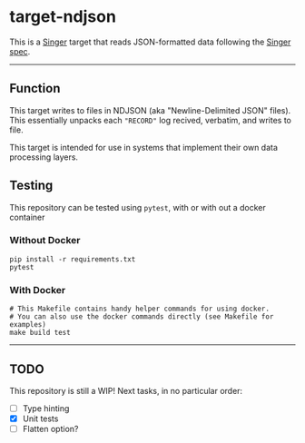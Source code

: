 # target-ndjson

This is a [Singer](https://singer.io) target that reads JSON-formatted data
following the [Singer spec](https://github.com/singer-io/getting-started/blob/master/SPEC.md).

---

## Function

This target writes to files in NDJSON (aka "Newline-Delimited JSON" files). This
essentially unpacks each `"RECORD"` log recived, verbatim, and writes to file.

This target is intended for use in systems that implement their own data
processing layers.

## Testing

This repository can be tested using `pytest`, with or with out a docker container

### Without Docker

```shell
pip install -r requirements.txt
pytest
```

### With Docker

```shell
# This Makefile contains handy helper commands for using docker.
# You can also use the docker commands directly (see Makefile for examples)
make build test
```

---

## TODO

This repository is still a WIP! Next tasks, in no particular order:

- [ ] Type hinting
- [x] Unit tests
- [ ] Flatten option?
